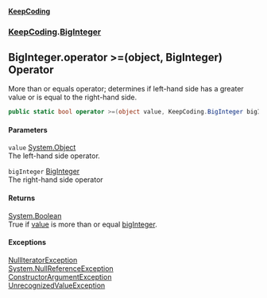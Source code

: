 #### [KeepCoding](index.md 'index')
### [KeepCoding](KeepCoding.md 'KeepCoding').[BigInteger](KeepCoding_BigInteger.md 'KeepCoding.BigInteger')
## BigInteger.operator &gt;=(object, BigInteger) Operator
More than or equals operator; determines if left-hand side has a greater value or is equal to the right-hand side.  
```csharp
public static bool operator >=(object value, KeepCoding.BigInteger bigInteger);
```
#### Parameters
<a name='KeepCoding_BigInteger_op_GreaterThanOrEqual(object_KeepCoding_BigInteger)_value'></a>
`value` [System.Object](https://docs.microsoft.com/en-us/dotnet/api/System.Object 'System.Object')  
The left-hand side operator.
  
<a name='KeepCoding_BigInteger_op_GreaterThanOrEqual(object_KeepCoding_BigInteger)_bigInteger'></a>
`bigInteger` [BigInteger](KeepCoding_BigInteger.md 'KeepCoding.BigInteger')  
The right-hand side operator
  
#### Returns
[System.Boolean](https://docs.microsoft.com/en-us/dotnet/api/System.Boolean 'System.Boolean')  
True if [value](KeepCoding_BigInteger_op_GreaterThanOrEqual(object_KeepCoding_BigInteger).md#KeepCoding_BigInteger_op_GreaterThanOrEqual(object_KeepCoding_BigInteger)_value 'KeepCoding.BigInteger.op_GreaterThanOrEqual(object, KeepCoding.BigInteger).value') is more than or equal [bigInteger](KeepCoding_BigInteger_op_GreaterThanOrEqual(object_KeepCoding_BigInteger).md#KeepCoding_BigInteger_op_GreaterThanOrEqual(object_KeepCoding_BigInteger)_bigInteger 'KeepCoding.BigInteger.op_GreaterThanOrEqual(object, KeepCoding.BigInteger).bigInteger').
#### Exceptions
[NullIteratorException](KeepCoding_NullIteratorException.md 'KeepCoding.NullIteratorException')  
[System.NullReferenceException](https://docs.microsoft.com/en-us/dotnet/api/System.NullReferenceException 'System.NullReferenceException')  
[ConstructorArgumentException](KeepCoding_ConstructorArgumentException.md 'KeepCoding.ConstructorArgumentException')  
[UnrecognizedValueException](KeepCoding_UnrecognizedValueException.md 'KeepCoding.UnrecognizedValueException')  
